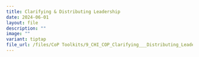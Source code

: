 ```yaml
---
title: Clarifying & Distributing Leadership
date: 2024-06-01
layout: file
description: ""
image: ""
variant: tiptap
file_url: /files/CoP Toolkits/9_CHI_COP_Clarifying___Distributing_Leadership.pdf
---
```

